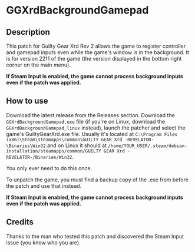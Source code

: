 # GGXrdBackgroundGamepad

## Description

This patch for Guilty Gear Xrd Rev 2 allows the game to register controller and gamepad inputs even while the game's window is in the background. It is for version 2211 of the game (the version displayed in the bottom right corner on the main menu).

**If Steam Input is enabled, the game cannot process background inputs even if the patch was applied.**

## How to use

Download the latest release from the Releases section. Download the `GGXrdBackgroundGamepad.exe` file (if you're on Linux, download the `GGXrdBackgroundGamepad_linux` instead), launch the patcher and select the game's GuiltyGearXrd.exe file. Usually it's located at `C:\Program Files (x86)\Steam\steamapps\common\GUILTY GEAR Xrd -REVELATOR-\Binaries\Win32`.and on Linux it should at `/home/YOUR_USER/.steam/debian-installation/steamapps/common/GUILTY GEAR Xrd -REVELATOR-/Binaries/Win32`.

You only ever need to do this once.

To unpatch the game, you must find a backup copy of the .exe from before the patch and use that instead.

**If Steam Input is enabled, the game cannot process background inputs even if the patch was applied.**

## Credits

Thanks to the man who tested this patch and discovered the Steam Input issue (you know who you are).
